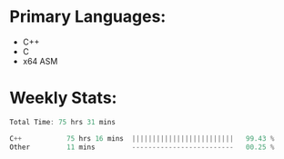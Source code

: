 # Primary Languages:
- C++
- C
- x64 ASM

# Weekly Stats:
<!--START_SECTION:waka-->

```C++
Total Time: 75 hrs 31 mins

C++           75 hrs 16 mins  |||||||||||||||||||||||||   99.43 %
Other         11 mins         -------------------------   00.25 %
```

<!--END_SECTION:waka-->


